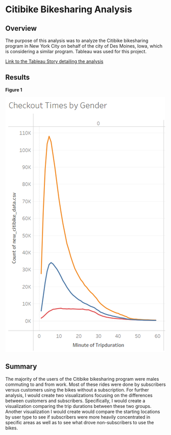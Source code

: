 # Citibike Bikesharing Analysis

## Overview

The purpose of this analysis was to analyze the Citibike bikesharing program in New York City on behalf of the city of Des Moines, Iowa, which is considering a similar program. Tableau was used for this project.

[Link to the Tableau Story detailing the analysis](https://public.tableau.com/app/profile/thomas.shane/viz/Module_14_Challenge_Bikesharing_Workbook/Story1)


## Results

**Figure 1**

![CheckoutTimesbyGender](CheckoutTimesbyGender.png)


## Summary
The majority of the users of the Citibike bikesharing program were males commuting to and from work. Most of these rides were done by subscribers versus customers using the bikes without a subscription. For further analysis, I would create two visualizations focusing on the differences between customers and subscribers. Specifically, I would create a visualization comparing the trip durations between these two groups. Another visualization I would create would compare the starting locations by user type to see if subscribers were more heavily concentrated in specific areas as well as to see what drove non-subscribers to use the bikes.
